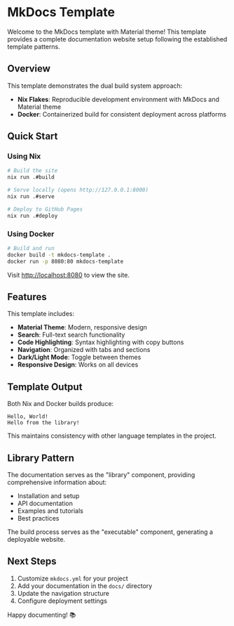 # MkDocs Template

Welcome to the MkDocs template with Material theme! This template provides a complete documentation website setup following the established template patterns.

## Overview

This template demonstrates the dual build system approach:

- **Nix Flakes**: Reproducible development environment with MkDocs and Material theme
- **Docker**: Containerized build for consistent deployment across platforms

## Quick Start

### Using Nix

```bash
# Build the site
nix run .#build

# Serve locally (opens http://127.0.0.1:8000)
nix run .#serve

# Deploy to GitHub Pages
nix run .#deploy
```

### Using Docker

```bash
# Build and run
docker build -t mkdocs-template .
docker run -p 8080:80 mkdocs-template
```

Visit [http://localhost:8080](http://localhost:8080) to view the site.

## Features

This template includes:

- **Material Theme**: Modern, responsive design
- **Search**: Full-text search functionality
- **Code Highlighting**: Syntax highlighting with copy buttons
- **Navigation**: Organized with tabs and sections
- **Dark/Light Mode**: Toggle between themes
- **Responsive Design**: Works on all devices

## Template Output

Both Nix and Docker builds produce:

```
Hello, World!
Hello from the library!
```

This maintains consistency with other language templates in the project.

## Library Pattern

The documentation serves as the "library" component, providing comprehensive information about:

- Installation and setup
- API documentation
- Examples and tutorials
- Best practices

The build process serves as the "executable" component, generating a deployable website.

## Next Steps

1. Customize `mkdocs.yml` for your project
2. Add your documentation in the `docs/` directory
3. Update the navigation structure
4. Configure deployment settings

Happy documenting! 📚
